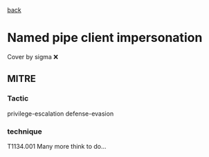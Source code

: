 [back](../index.md)
# Named pipe client impersonation
Cover by sigma :x: 
## MITRE
### Tactic
privilege-escalation
defense-evasion
### technique
T1134.001
Many more think to do...